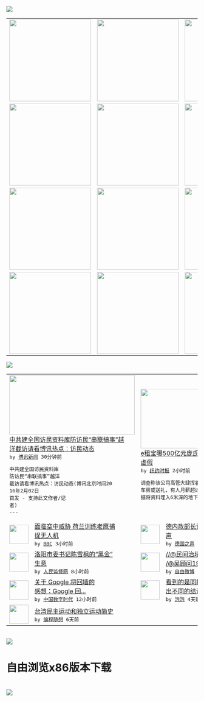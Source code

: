 

<a href="https://github.com/greatfire/z/raw/master/FreeBrowser.apk"><img src="https://raw.githubusercontent.com/greatfire/wiki/master/x/header.png" /></a><table><tr><td width="262" align="center" valign="center"><a href="https://github.com/greatfire/wiki/wiki/nyt" title="纽约时报中文网 国际纵览"><img src="https://raw.githubusercontent.com/greatfire/wiki/master/x/nyt_flag.png" width="215"/></a></td><td width="262" align="center" valign="center"><a href="https://github.com/greatfire/wiki/wiki/dw" title=""><img src="https://raw.githubusercontent.com/greatfire/wiki/master/x/dw_flag.png" width="215"/></a></td><td width="262" align="center" valign="center"><a href="https://github.com/greatfire/wiki/wiki/rmjd" title=""><img src="https://raw.githubusercontent.com/greatfire/wiki/master/x/rmjd_flag.png" width="215"/></a></td></tr><tr><td width="262" align="center" valign="center"><a href="https://github.com/paopaonetizen/website" title="泡泡 - 未经审查的互联网信息"><img src="https://raw.githubusercontent.com/greatfire/wiki/master/x/pp_flag.png" width="215"/></a></td><td width="262" align="center" valign="center"><a href="https://github.com/getlantern/mirror" title="以及自由微博和GreatFire.org官方中文论坛"><img src="https://raw.githubusercontent.com/greatfire/wiki/master/x/lantern_flag.png" width="215"/></a></td><td width="262" align="center" valign="center"><a href="https://github.com/cdtmirrors/m/" title=""><img src="https://raw.githubusercontent.com/greatfire/wiki/master/x/cdt_flag.png" width="215"/></a></td></tr><tr><td width="262" align="center" valign="center"><a href="https://github.com/program-think/blog" title="编程随想的博客"><img src="https://raw.githubusercontent.com/greatfire/wiki/master/x/pt_flag.png" width="215"/></a></td><td width="262" align="center" valign="center"><a href="https://github.com/greatfire/wiki/wiki/bbc" title=""><img src="https://raw.githubusercontent.com/greatfire/wiki/master/x/bbc_flag.png" width="215"/></a></td><td width="262" align="center" valign="center"><a href="https://github.com/freeweibo/s" title="自由微博 - 匿名和不受屏蔽的新浪微博搜索"><img src="https://raw.githubusercontent.com/greatfire/wiki/master/x/fw_flag.png" width="215"/></a></td></tr><tr><td width="262" align="center" valign="center"><a href="https://github.com/greatfire/wiki/wiki/google" title=""><img src="https://raw.githubusercontent.com/greatfire/wiki/master/x/google_flag.png" width="215"/></a></td><td width="262" align="center" valign="center"><a href="https://github.com/bxnews/boxun" title=""><img src="https://raw.githubusercontent.com/greatfire/wiki/master/x/bx_flag.png" width="215"/></a></td><td width="262" align="center" valign="center"><a href="https://github.com/greatfire/wiki/wiki/open-source" title="欢迎访问GreatFire.org开发者项目网站"><img src="https://raw.githubusercontent.com/greatfire/wiki/master/x/open-source_flag.png" width="215"/></a></td></tr></table><img src="https://raw.githubusercontent.com/greatfire/wiki/master/x/newsfeed text.png" /><table cols="4"><tr><td colspan="2" width="380"><a href="http://www.boxun.com/news/gb/china/2016/02/201602020453.shtml"><img src="https://raw.githubusercontent.com/greatfire/wiki/master/x/bx_logo_b.png" width="330" height="156"/></a></br><a href="http://www.boxun.com/news/gb/china/2016/02/201602020453.shtml">中共建全国访民资料库防访民“串联搞事”越<br/>洋截访请看博讯热点：访民动态</a></br><kbd> by <a href="http://www.boxun.com">博讯新闻</a> 30分钟前 </kbd></br><pre>中共建全国访民资料库 防访民“串联搞事”越洋<br/>截访请看博讯热点：访民动态(博讯北京时间20<br/>16年2月02日 首发 - 支持此文作者/记<br/>者)            ...</pre></td><td colspan="2" width="380"><a href="https://d3qlz4p8smvoli.cloudfront.net/business/20160202/c02db-chinalend/"><img src="http://static01.nyt.com/images/2016/02/02/world/02Chindalend-web/02Chindalend-web-articleLarge.jpg" width="330" height="156"/></a></br><a href="https://d3qlz4p8smvoli.cloudfront.net/business/20160202/c02db-chinalend/">e租宝曝500亿元庞氏骗局，超95%项目<br/>虚假</a></br><kbd> by <a href="http://m.cn.nytimes.com/">纽约时报</a> 2小时前 </kbd></br><pre>调查称该公司高管大肆挥霍，花费超10亿元购买<br/>车房或送礼，有人月薪超过百万；案发后为毁灭证<br/>据将资料埋入6米深的地下。</pre></td></tr><tr><td><img src="http://a.files.bbci.co.uk/worldservice/live/assets/images/2016/02/01/160201215204_eagle_drone_holland_police_144x81_bbc_nocredit.jpg" width="50" height="50"/></td><td width="280"><a href="http://www.bbc.com/zhongwen/simp/world/2016/02/160201_netherland_eagle_drone">面临空中威胁 荷兰训练老鹰捕<br/>捉无人机</a></br><kbd> by <a href="http://www.bbc.co.uk/zhongwen/simp">BBC</a> 3小时前 </kbd></td><td><img src="http://www.dw.com/image/0,,19015720_302,00.jpg" width="50" height="50"/></td><td width="280"><a href="http://dw.com/p/1HnIj?maca=chi-GK-text-greatfire-all-chinese-15625-xml-mrss">德内政部长访阿 亲闻袭击爆炸<br/>声</a></br><kbd> by <a href="http://dw.de">德国之声</a> 5小时前 </kbd></td></tr><tr><td><img src="https://raw.githubusercontent.com/greatfire/wiki/master/x/rmjd_logo.png" width="50" height="50"/></td><td width="280"><a href="http://www.rmjdw.com//fayanguancha/20160201/15328.html">洛阳市委书记陈雪枫的“黑金”<br/>生意 </a></br><kbd> by <a href="http://www.rmjdw.com/">人民监督网</a> 8小时前 </kbd></td><td><img src="http://ww1.sinaimg.cn/large/006muEJ7jw1f0jy4xx14aj30c70d4dhg.jpg" width="50" height="50"/></td><td width="280"><a href="https://freeweibo.com/weibo/3937859486399880">//@民间治堵人陈哲宏: /<br/>/@吴顾问1970:[...</a></br><kbd> by <a href="https://freeweibo.com/">自由微博</a> 9小时前 </kbd></td></tr><tr><td><img src="https://tumutanzi.com/wp-content/uploads/2016/01/Freeland.png" width="50" height="50"/></td><td width="280"><a href="http://feedproxy.google.com/~r/chinadigitaltimes/zKps/~3/IyMzB2CzNfE/">关于 Google 将回墙的<br/>感想：Google 回...</a></br><kbd> by <a href="http://chinadigitaltimes.net/chinese/">中国数字时代</a> 12小时前 </kbd></td><td><img src="https://raw.githubusercontent.com/greatfire/wiki/master/x/pp_logo.png" width="50" height="50"/></td><td width="280"><a href="https://pao-pao.net/article/668">看到的是同样的信息 为何会得<br/>出不同的结论？</a></br><kbd> by <a href="https://pao-pao.net">泡泡</a> 4天前 </kbd></td></tr><tr><td><img src="http://lh3.googleusercontent.com/vU8ZzW4wa_O9VIqASs7k6acq5VlMLPoJC329h-IeSXAXWkT6c_Y1pKsQ3-VhjFuuc8qGQauA9iDzyHHZ9mxIOZG9B5YeYOndN-yfntwR0ShVxiig69AzznyLpxs0LffiDjqjpXRz1g" width="50" height="50"/></td><td width="280"><a href="http://feedproxy.google.com/~r/programthink/~3/e7PdpHrG5hI/Taiwan-Political-Movements.html">台湾民主运动和独立运动简史</a></br><kbd> by <a href="http://program-think.blogspot.com">编程随想</a> 6天前 </kbd></td></table></br><a href="https://github.com/greatfire/z/raw/master/FreeBrowser.apk"><img src="https://raw.githubusercontent.com/greatfire/wiki/master/x/download app.png" /></a><h1>自由浏览x86版本下载<h1><a href="https://github.com/greatfire/z/raw/master/FreeBrowser-x86.apk"><img src="https://raw.githubusercontent.com/greatfire/images/master/fb86.qr.png" /></a>